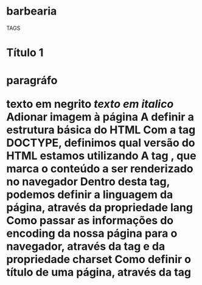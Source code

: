 # barbearia
TAGS
<h1>Título 1<h1> 
<p>paragráfo</p> 
<strong>texto em negrito</strong> 
<em>texto em italico</em> 
<img></img> Adionar imagem à página
A definir a estrutura básica do HTML
Com a tag DOCTYPE, definimos qual versão do HTML estamos utilizando
A tag <html>, que marca o conteúdo a ser renderizado no navegador
Dentro desta tag, podemos definir a linguagem da página, através da propriedade lang
Como passar as informações do encoding da nossa página para o navegador, através da tag <meta> e da propriedade charset
Como definir o título de uma página, através da tag <title>
Como separar as informações que estão sendo passadas para o navegador, utilizando a tag <head>
Como separar o conteúdo da página, utilizando a tag <body>

Quando uma TAG usa no display block ele ocupa 100% da página, quando usa inline-block ele ocupa somente seu tamanho

Posicionamento
O elemento pode ser deslocado com o posicionamento relative, com o seu ponto inicial fixo

Com o position: absolute, eu consigo posicionar meu elemento em qualquer lugar da página. O mesmo fica a frente da tag onde ele esta como se ele realmente não fizesse parte mais daquela TAG

com os displays block e inline-block os itens sempre se alinham pela linha de baixo, para mudar o alinhamento por exemplo pelo topo podemos usar a seguinte configuração vertical-align: top;

A força dos marcadores no CSS(Hierarquia do mais fraco para o mais forte)
* tag
* class
* id
* css direto no html


/~~~~~~~~~~~/~~~~~~~~~~~/~~~~~~~~~~~/~~~~~~~~~/~~~~~~~~~/~~~~~~~~~~~/~~~~
Seletores avançados CSS
Seletor >, para acessar os filhos de determinado elemento. Por exemplo, para acessar todos os p dentro de main:
main > p {
}
Seletor +, para acessar o primeiro irmão de determinado elemento. Por exemplo, para acessar o primeiro p após um img:
img + p {
}
Seletor ~, para acessar todos os irmãos de determinado elemento. Por exemplo, para acessar todos os p após um img:
img ~ p {
}
Seletor not, para acessar os elementos, exceto algum. Por exemplo, para acessar todos os p dentro de main, exceto o p que tem id missao:
main p:not(#missao) {
}
Como fazer contas com CSS, com a propriedade calc
